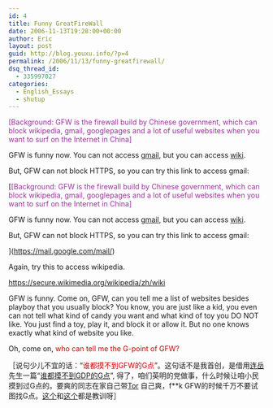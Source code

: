 ```yaml
---
id: 4
title: Funny GreatFireWall
date: 2006-11-13T19:28:00+00:00
author: Eric
layout: post
guid: http://blog.youxu.info/?p=4
permalink: /2006/11/13/funny-greatfirewall/
dsq_thread_id:
  - 335997027
categories:
  - English_Essays
  - shutup
---
```

<span style="color: #993399">[Background: GFW is the firewall build by Chinese government, which can block wikipedia, gmail, googlepages and a lot of useful websites when you want to surf on the Internet in China]</span>

GFW is funny now. You can not access [gmail](http://www.gmail.com/), but you can access [wiki](http://www.wikipedia.org/).

But, GFW can not block HTTPS, so you can try this link to access gmail:
  
[<span style="color: #993399">[Background: GFW is the firewall build by Chinese government, which can block wikipedia, gmail, googlepages and a lot of useful websites when you want to surf on the Internet in China]</span>

GFW is funny now. You can not access [gmail](http://www.gmail.com/), but you can access [wiki](http://www.wikipedia.org/).

But, GFW can not block HTTPS, so you can try this link to access gmail:
  
](https://mail.google.com/mail/) 
  
Again, try this to access wikipedia.
  
<a href="https://secure.wikimedia.org/wikipedia/zh/wiki" class="external free" title="https://secure.wikimedia.org/wikipedia/zh/wiki" rel="nofollow">https://secure.wikimedia.org/wikipedia/zh/wiki</a>

GFW is funny. Come on, GFW, can you tell me a list of websites besides playboy that you usually block? You know, you are just like a kid, you even can not tell what kind of candy you want and what kind of toy you DO NOT like. You just find a toy, play it, and block it or allow it. But no one knows exactly what kind of website you like.

Oh, come on, <span style="color: #cc0000">who can tell me the G-point of GFW?</span>
  
［说句少儿不宜的话：“<span style="color: #cc0000">谁都摸不到GFW的G点</span>”。这句话不是我首创，是借用[连岳](http://rosu.spaces.live.com/)先生一篇“[谁都摸不到GDP的G点](http://www.bullog.cn/blogs/rosu/archives/11764.aspx)”, 得了，咱们英明的党做事，什么时候让咱小民摸到过G点的。要爽的同志在家自己带[Tor](http://www.tcno.net/doc/tor/) 自己爽，f**k GFW的时候千万不要试图找G点。[这个](hhttp://news.xinhuanet.com/ziliao/2004-12/31/content_2401244.htm)和[这个](http://news.xinhuanet.com/ziliao/2005-02/23/content_2609426.htm)都是教训呀］